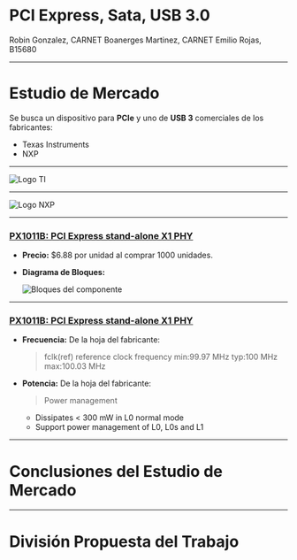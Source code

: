 <!-- $theme: default -->

PCI Express, Sata, USB 3.0
===

Robin Gonzalez, CARNET
Boanerges Martinez, CARNET
Emilio Rojas, B15680

---

Estudio de Mercado
===

Se busca un dispositivo para __PCIe__ y uno de __USB 3__ comerciales de los fabricantes:
- Texas Instruments
- NXP

---
     
 ![Logo TI](http://oedk.rice.edu/Resources/Pictures/ti_logo.jpg)

---

 ![Logo NXP](https://upload.wikimedia.org/wikipedia/commons/thumb/1/13/NXP_Semiconductors_Logo.svg/1200px-NXP_Semiconductors_Logo.svg.png)
 
---


### [PX1011B: PCI Express stand-alone X1 PHY](https://www.nxp.com/products/interfaces/pci-express/pci-express-stand-alone-x1-phy:PX1011B)

- __Precio:__ $6.88 por unidad al comprar 1000 unidades.
- __Diagrama de Bloques:__

  ![Bloques del componente](https://www.nxp.com/assets/images/en/block-diagrams/002aac211.gif)

---

### [PX1011B: PCI Express stand-alone X1 PHY](https://www.nxp.com/products/interfaces/pci-express/pci-express-stand-alone-x1-phy:PX1011B)

- __Frecuencia:__ De la hoja del fabricante: 
   > fclk(ref) 
   > reference clock frequency 
   > min:99.97 MHz
   > typ:100 MHz
   > max:100.03 MHz

- __Potencia:__ De la hoja del fabricante:

  > Power management
    - Dissipates < 300 mW in L0 normal mode
    - Support power management of L0, L0s and L1

---

# Conclusiones del Estudio de Mercado

---

# División Propuesta del Trabajo
